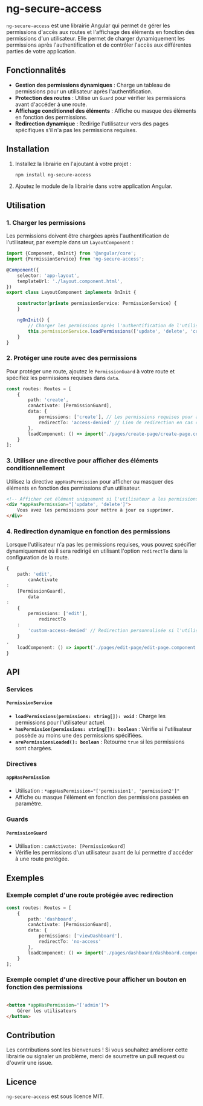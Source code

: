 # ng-secure-access

`ng-secure-access` est une librairie Angular qui permet de gérer les permissions d'accès aux routes et l'affichage des éléments en fonction des permissions d'un utilisateur. Elle permet de charger dynamiquement les permissions après l'authentification et de contrôler l'accès aux différentes parties de votre application.

## Fonctionnalités

- **Gestion des permissions dynamiques** : Charge un tableau de permissions pour un utilisateur après l'authentification.
- **Protection des routes** : Utilise un `Guard` pour vérifier les permissions avant d'accéder à une route.
- **Affichage conditionnel des éléments** : Affiche ou masque des éléments en fonction des permissions.
- **Redirection dynamique** : Redirige l'utilisateur vers des pages spécifiques s'il n'a pas les permissions requises.

## Installation

1. Installez la librairie en l'ajoutant à votre projet :

   ```bash
   npm install ng-secure-access
   ```

2. Ajoutez le module de la librairie dans votre application Angular.

## Utilisation

### 1. Charger les permissions

Les permissions doivent être chargées après l'authentification de l'utilisateur, par exemple dans un `LayoutComponent` :

```typescript
import {Component, OnInit} from '@angular/core';
import {PermissionService} from 'ng-secure-access';

@Component({
    selector: 'app-layout',
    templateUrl: './layout.component.html',
})
export class LayoutComponent implements OnInit {

    constructor(private permissionService: PermissionService) {
    }

    ngOnInit() {
        // Charger les permissions après l'authentification de l'utilisateur
        this.permissionService.loadPermissions(['update', 'delete', 'create']);
    }
}
```

### 2. Protéger une route avec des permissions

Pour protéger une route, ajoutez le `PermissionGuard` à votre route et spécifiez les permissions requises dans `data`.

```typescript
const routes: Routes = [
    {
        path: 'create',
        canActivate: [PermissionGuard],
        data: {
            permissions: ['create'], // Les permissions requises pour accéder à cette route
            redirectTo: 'access-denied' // Lien de redirection en cas de permissions insuffisantes
        },
        loadComponent: () => import('./pages/create-page/create-page.component').then(m => m.CreatePageComponent),
    }
];
```

### 3. Utiliser une directive pour afficher des éléments conditionnellement

Utilisez la directive `appHasPermission` pour afficher ou masquer des éléments en fonction des permissions d'un utilisateur.

```html
<!-- Afficher cet élément uniquement si l'utilisateur a les permissions 'update' ou 'delete' -->
<div *appHasPermission="['update', 'delete']">
    Vous avez les permissions pour mettre à jour ou supprimer.
</div>
```

### 4. Redirection dynamique en fonction des permissions

Lorsque l'utilisateur n'a pas les permissions requises, vous pouvez spécifier dynamiquement où il sera redirigé en utilisant l'option `redirectTo` dans la configuration de la route.

```typescript
{
    path: 'edit',
        canActivate
:
    [PermissionGuard],
        data
:
    {
        permissions: ['edit'],
            redirectTo
    :
        'custom-access-denied' // Redirection personnalisée si l'utilisateur n'a pas la permission 'edit'
    }
,
    loadComponent: () => import('./pages/edit-page/edit-page.component').then(m => m.EditPageComponent),
}
```

## API

### Services

#### `PermissionService`

- **`loadPermissions(permissions: string[]): void`** : Charge les permissions pour l'utilisateur actuel.
- **`hasPermission(permissions: string[]): boolean`** : Vérifie si l'utilisateur possède au moins une des permissions spécifiées.
- **`arePermissionsLoaded(): boolean`** : Retourne `true` si les permissions sont chargées.

### Directives

#### `appHasPermission`

- Utilisation : `*appHasPermission="['permission1', 'permission2']"`
- Affiche ou masque l'élément en fonction des permissions passées en paramètre.

### Guards

#### `PermissionGuard`

- Utilisation : `canActivate: [PermissionGuard]`
- Vérifie les permissions d'un utilisateur avant de lui permettre d'accéder à une route protégée.

## Exemples

### Exemple complet d'une route protégée avec redirection

```typescript
const routes: Routes = [
    {
        path: 'dashboard',
        canActivate: [PermissionGuard],
        data: {
            permissions: ['viewDashboard'],
            redirectTo: 'no-access'
        },
        loadComponent: () => import('./pages/dashboard/dashboard.component').then(m => m.DashboardComponent),
    }
];
```

### Exemple complet d'une directive pour afficher un bouton en fonction des permissions

```html

<button *appHasPermission="['admin']">
    Gérer les utilisateurs
</button>
```

## Contribution

Les contributions sont les bienvenues ! Si vous souhaitez améliorer cette librairie ou signaler un problème, merci de soumettre un pull request ou d'ouvrir une issue.

## Licence

`ng-secure-access` est sous licence MIT.
